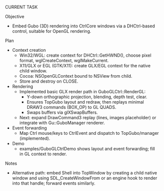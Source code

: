 CURRENT TASK

Objective
- Embed Gubo (3D) rendering into CtrlCore windows via a DHCtrl-based control, suitable for OpenGL rendering.

Plan
- Context creation
  - Win32/WGL: create context for DHCtrl::GetHWND(), choose pixel format, wglCreateContext, wglMakeCurrent.
  - X11/GLX or EGL (GTK/X11): create GLX/EGL context for the native child window.
  - Cocoa: NSOpenGLContext bound to NSView from child.
  - Store and destroy on CLOSE.
- Rendering
  - Implemented basic GLX render path in GuboGLCtrl::RenderGL:
    - Y-down orthographic projection, blending, depth test, clear.
    - Ensures TopGubo layout and redraw, then replays minimal DRAW3 commands (BOX_OP) to GL QUADS.
    - Swaps buffers via glXSwapBuffers.
  - Next: expand DrawCommand3 replay (lines, images placeholder) or integrate with Gu::GuboManager renderer.
- Event forwarding
  - Map Ctrl mouse/keys to CtrlEvent and dispatch to TopGubo/manager (implemented).
- Demo
  - examples/GuboGLCtrlDemo shows layout and event forwarding; fill in GL context to render.

Notes
- Alternative path: embed Shell into TopWindow by creating a child native window and using SDL_CreateWindowFrom or an engine hook to render into that handle; forward events similarly.
